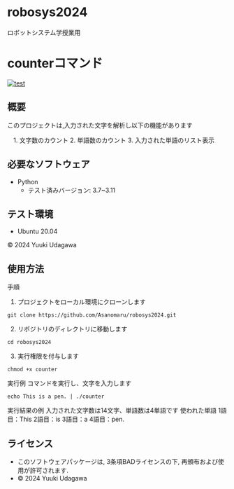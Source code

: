 # robosys2024
ロボットシステム学授業用

# counterコマンド
[![test](https://github.com/Asanomaru/robosys2024/actions/workflows/test.yml/badge.svg)](https://github.com/Asanomaru/robosys2024/actions/workflows/test.yml)

## 概要

このプロジェクトは,入力された文字を解析し以下の機能があります

　1. 文字数のカウント
  2. 単語数のカウント
  3. 入力された単語のリスト表示 

## 必要なソフトウェア
- Python
  - テスト済みバージョン: 3.7~3.11

## テスト環境
- Ubuntu 20.04

© 2024 Yuuki Udagawa

## 使用方法

手順
1. プロジェクトをローカル環境にクローンします
```
git clone https://github.com/Asanomaru/robosys2024.git
```

2. リポジトリのディレクトリに移動します
```
cd robosys2024
```

3. 実行権限を付与します
```
chmod +x counter
```

実行例
コマンドを実行し、文字を入力します
```
echo This is a pen. | ./counter
```

実行結果の例
入力された文字数は14文字、単語数は4単語です
使われた単語
1語目：This
2語目：is
3語目：a
4語目：pen.

## ライセンス
   - このソフトウェアパッケージは, 3条項BADライセンスの下, 再頒布および使用が許可されます.
   - © 2024 Yuuki Udagawa
